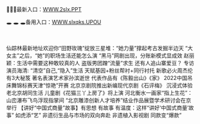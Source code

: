 <p>
	🚂🚂🚂最新入口：<a href="http://www.baidu.com/link?url=6MA2SWnO3Raqke39an_0PUxosM6ZrUGzi1BN9tNnlPW&wd">WWW.2slx.PPT</a> 
	<p>
		🕳
🕳
🕳备用入口：<a href="http://www.baidu.com/link?url=6MA2SWnO3Raqke39an_0PUxosM6ZrUGzi1BN9tNnlPW&wd">WWW.slxqks.UPOU</a> 
	</p>
	<p>
		<br />
	</p>
	<p>
		仙踪林最新地址欢迎你“田野玫瑰”绽放三星堆：“她力量”撑起考古发掘半边天
“大女主”之后，“她”的职场生活还能怎么演
“黑马”网剧出现，分账新模式显成效
赵丽颖：生活中需要这种敢较真的人
盗版男团蹭“流量”求生 还有人追山寨爱豆？
专访演员海清: “清空”自己,“隐入”生活 
天赋基因+粉丝帮衬+同行衬托 新歌必火周杰伦有3大秘笈
著名表演艺术家孙滨逝世 代表作品有《陈毅出山》《家》
2022中国吊床舞锦标赛天津“惊艳”开赛
北京京剧院推出新编现代京剧《石评梅》
沉浸式体验老北京胡同生活 儿童剧《花猫三丫上房了》将上演
河北衡水一画家“指上生花”：山峦瀑布飞鸟浮现指掌间
“北京雕漆创新人才培养”结业作品展暨学术研讨会在京举行
【讲好“中国式商量”故事】有思想 有故事 有温度：这样“讲好‘中国式商量’故事”
如虎添“艺” 非遗衍生品与市场的双向奔赴
非遗植入影视剧 同款变“爆款”
	</p>
